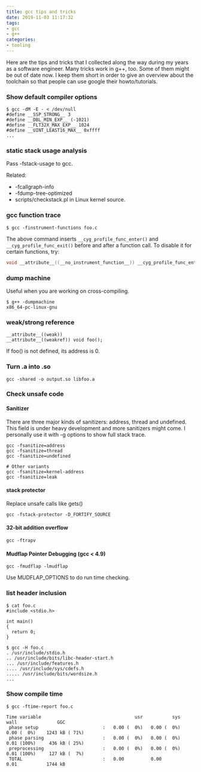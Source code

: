 ```yaml
---
title: gcc tips and tricks
date: 2019-11-03 11:17:32
tags:
- gcc
- g++
categories:
- tooling
---
```


Here are the tips and tricks that I collected along the way during my years as a software engineer. Many tricks work in g++, too.  Some of them might be out of date now.  I keep them short in order to give an overview about the toolchain so that people can use google their howto/tutorials.


### Show default compiler options

```
$ gcc -dM -E - < /dev/null
#define __SSP_STRONG__ 3
#define __DBL_MIN_EXP__ (-1021)
#define __FLT32X_MAX_EXP__ 1024
#define __UINT_LEAST16_MAX__ 0xffff
...
```

### static stack usage analysis

Pass -fstack-usage to gcc.

Related:
- -fcallgraph-info
- -fdump-tree-optimized
- scripts/checkstack.pl in Linux kernel source.

### gcc function trace

```
$ gcc -finstrument-functions foo.c
```

The above command inserts ```__cyg_profile_func_enter()``` and ```__cyg_profile_func_exit()``` before and after a function call.
To disable it for certain functions, try:

```c
void __attribute__((__no_instrument_function__)) __cyg_profile_func_enter(void *this_func, void *caller)
```

### dump machine

Useful when you are working on cross-compiling.

```
$ g++ -dumpmachine
x86_64-pc-linux-gnu
```

### weak/strong reference

```
__attribute__((weak))
__attribute__((weakref)) void foo();
```

If foo() is not defined, its address is 0.


### Turn .a into .so

```
gcc -shared -o output.so libfoo.a
```

### Check unsafe code

#### Sanitizer

There are three major kinds of sanitizers: address, thread and undefined. This field is under heavy development and more sanitizers might come. I personally use it with -g options to show full stack trace.

```
gcc -fsanitize=address
gcc -fsanitize=thread
gcc -fsanitize=undefined

# Other variants
gcc -fsanitize=kernel-address
gcc -fsanitize=leak
```


#### stack protector

Replace unsafe calls like gets()

```
gcc -fstack-protector -D_FORTIFY_SOURCE
```

#### 32-bit addition overflow

```
gcc -ftrapv
```

#### Mudflap Pointer Debugging (gcc < 4.9)

```
gcc -fmudflap -lmudflap
```

Use MUDFLAP_OPTIONS to do run time checking.

### list header inclusion

```
$ cat foo.c
#include <stdio.h>

int main()
{
  return 0;
}

$ gcc -H foo.c
. /usr/include/stdio.h
.. /usr/include/bits/libc-header-start.h
... /usr/include/features.h
.... /usr/include/sys/cdefs.h
..... /usr/include/bits/wordsize.h
...
```

### Show compile time

```
$ gcc -ftime-report foo.c

Time variable                                   usr           sys          wall               GGC
 phase setup                        :   0.00 (  0%)   0.00 (  0%)   0.00 (  0%)    1243 kB ( 71%)
 phase parsing                      :   0.00 (  0%)   0.00 (  0%)   0.01 (100%)     436 kB ( 25%)
 preprocessing                      :   0.00 (  0%)   0.00 (  0%)   0.01 (100%)     127 kB (  7%)
 TOTAL                              :   0.00          0.00          0.01           1744 kB
```
